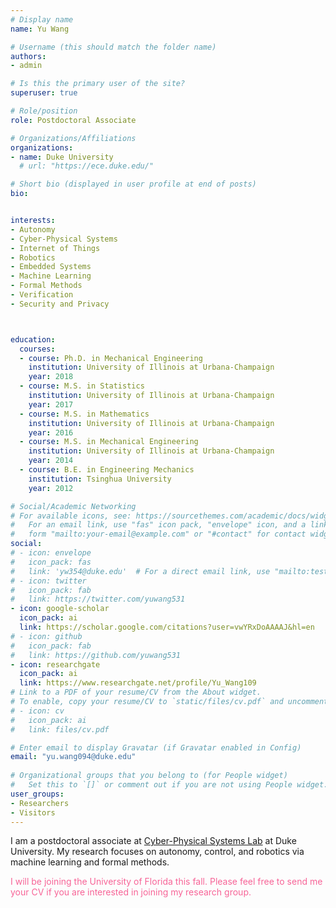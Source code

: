 ```yaml
---
# Display name
name: Yu Wang

# Username (this should match the folder name)
authors:
- admin

# Is this the primary user of the site?
superuser: true

# Role/position
role: Postdoctoral Associate

# Organizations/Affiliations
organizations:
- name: Duke University
  # url: "https://ece.duke.edu/"

# Short bio (displayed in user profile at end of posts)
bio: 


interests:
- Autonomy 
- Cyber-Physical Systems
- Internet of Things  
- Robotics 
- Embedded Systems
- Machine Learning 
- Formal Methods
- Verification 
- Security and Privacy



education:
  courses:
  - course: Ph.D. in Mechanical Engineering
    institution: University of Illinois at Urbana-Champaign
    year: 2018
  - course: M.S. in Statistics
    institution: University of Illinois at Urbana-Champaign
    year: 2017
  - course: M.S. in Mathematics
    institution: University of Illinois at Urbana-Champaign
    year: 2016
  - course: M.S. in Mechanical Engineering
    institution: University of Illinois at Urbana-Champaign
    year: 2014
  - course: B.E. in Engineering Mechanics
    institution: Tsinghua University
    year: 2012

# Social/Academic Networking
# For available icons, see: https://sourcethemes.com/academic/docs/widgets/#icons
#   For an email link, use "fas" icon pack, "envelope" icon, and a link in the
#   form "mailto:your-email@example.com" or "#contact" for contact widget.
social:
# - icon: envelope
#   icon_pack: fas
#   link: 'yw354@duke.edu'  # For a direct email link, use "mailto:test@example.org".
# - icon: twitter
#   icon_pack: fab
#   link: https://twitter.com/yuwang531
- icon: google-scholar
  icon_pack: ai
  link: https://scholar.google.com/citations?user=vwYRxDoAAAAJ&hl=en
# - icon: github
#   icon_pack: fab
#   link: https://github.com/yuwang531
- icon: researchgate
  icon_pack: ai
  link: https://www.researchgate.net/profile/Yu_Wang109
# Link to a PDF of your resume/CV from the About widget.
# To enable, copy your resume/CV to `static/files/cv.pdf` and uncomment the lines below.  
# - icon: cv
#   icon_pack: ai
#   link: files/cv.pdf

# Enter email to display Gravatar (if Gravatar enabled in Config)
email: "yu.wang094@duke.edu"
  
# Organizational groups that you belong to (for People widget)
#   Set this to `[]` or comment out if you are not using People widget.  
user_groups:
- Researchers
- Visitors
---
```


I am a postdoctoral associate at [Cyber-Physical Systems Lab](https://cpsl.pratt.duke.edu/) at Duke University. My research focuses on autonomy, control, and robotics via machine learning and formal methods. 

<span style="color:#f76497">
I will be joining the University of Florida this fall. Please feel free to send me your CV if you are interested in joining my research group.
</span>
